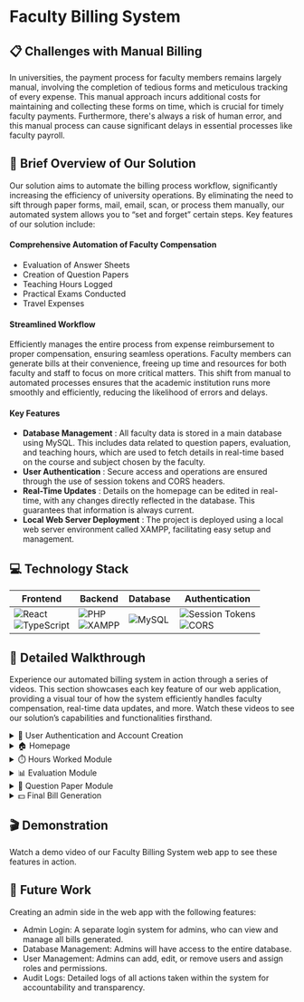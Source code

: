 # Faculty Billing System

## 📋 Challenges with Manual Billing
In universities, the payment process for faculty members remains largely manual, involving the completion of tedious forms and meticulous tracking of every expense. This manual approach incurs additional costs for maintaining and collecting these forms on time, which is crucial for timely faculty payments. Furthermore, there's always a risk of human error, and this manual process can cause significant delays in essential processes like faculty payroll.

## 🚀 Brief Overview of Our Solution
Our solution aims to automate the billing process workflow, significantly increasing the efficiency of university operations. By eliminating the need to sift through paper forms, mail, email, scan, or process them manually, our automated system allows you to “set and forget” certain steps. Key features of our solution include:

#### Comprehensive Automation of Faculty Compensation
- Evaluation of Answer Sheets
- Creation of Question Papers
- Teaching Hours Logged
- Practical Exams Conducted
- Travel Expenses

#### Streamlined Workflow
Efficiently manages the entire process from expense reimbursement to proper compensation, ensuring seamless operations. Faculty members can generate bills at their convenience, freeing up time and resources for both faculty and staff to focus on more critical matters. This shift from manual to automated processes ensures that the academic institution runs more smoothly and efficiently, reducing the likelihood of errors and delays.

#### Key Features
- **Database Management** : All faculty data is stored in a main database using MySQL. This includes data related to question papers, evaluation, and teaching hours, which are used to fetch details in real-time based on the course and subject chosen by the faculty.
- **User Authentication** : Secure access and operations are ensured through the use of session tokens and CORS headers.
- **Real-Time Updates** : Details on the homepage can be edited in real-time, with any changes directly reflected in the database. This guarantees that information is always current.
- **Local Web Server Deployment** : The project is deployed using a local web server environment called XAMPP, facilitating easy setup and management.

## 💻 Technology Stack 

| Frontend                                  | Backend                                       | Database                               | Authentication                               |
|-------------------------------------------|-----------------------------------------------|----------------------------------------|----------------------------------------------|
| ![React](https://img.shields.io/badge/-React-61DAFB?logo=react&logoColor=white) <br> ![TypeScript](https://img.shields.io/badge/-TypeScript-3178C6?logo=typescript&logoColor=white) | ![PHP](https://img.shields.io/badge/-PHP-777BB4?logo=php&logoColor=white) <br> ![XAMPP](https://img.shields.io/badge/-XAMPP-FB7A24?logo=xampp&logoColor=white) | ![MySQL](https://img.shields.io/badge/-MySQL-4479A1?logo=mysql&logoColor=white) | ![Session Tokens](https://img.shields.io/badge/-Session%20Tokens-000000?logo=key&logoColor=white) <br> ![CORS](https://img.shields.io/badge/-CORS-000000?logo=shield&logoColor=white) |

## 🎥 Detailed Walkthrough
Experience our automated billing system in action through a series of videos. This section showcases each key feature of our web application, providing a visual tour of how the system efficiently handles faculty compensation, real-time data updates, and more. Watch these videos to see our solution’s capabilities and functionalities firsthand.

<details>
<summary>🔑 User Authentication and Account Creation</summary>
  
  - Login: Users can log in using their email ID and password if they already have an account.

  [login.webm](https://github.com/user-attachments/assets/5acca6f9-14f8-47e4-b68c-83390114d5ee)

  - Sign Up: New users can create an account by providing necessary details.

</details>

<details>
  <summary>🏠 Homepage</summary>
  The homepage provides a comprehensive display of user details, including:
   
  - Profile Information: Name, email, contact number, and profile picture.
  - Role and Designation: Faculty role and designation within the university.
  - Bank Details: Bank account number, IFSC code, and other relevant banking information.
  - Edit Options for updating personal information, changing passwords, and managing preferences.

  [editing_details.webm](https://github.com/user-attachments/assets/56718454-ff9c-49e7-ad5a-b1afe6c5603a)
</details>

<details>
  <summary>⏱️ Hours Worked Module</summary>
   
  - Input Details: Users can input their designation and the number of hours taught, which will be compensated on an hourly basis.
  - Total Amount: The total amount is generated based on the hours input.

  [hours_taught.webm](https://github.com/user-attachments/assets/68b201b0-b201-488f-93fe-dfefe39fb3bc)     
</details>

<details>
  <summary>📊 Evaluation Module</summary>
   
  - Input Details: Users can input the number of students whose sheets are checked, degree, year, number of students, and whether the question paper was made by the faculty.
  - Multiple Entries: Users can add multiple entries by submitting each set of details, with a table below recording all entries for this module.
  - Entry Management: Option to edit or delete existing entries directly from the table.

  [evaluation.webm](https://github.com/user-attachments/assets/c649b092-fb7d-42f4-a72c-17d8c4974748)
</details>

<details>
  <summary>📄 Question Paper Module</summary>
   
  - Input Details: Users can input which subject question paper was set, subject code, degree, and year.
  - Multiple Entries: Similar to the Evaluation module, users can add multiple entries with a table below recording all entries.
  - Entry Management: Option to edit or delete existing entries directly from the table.

  [question_paper.webm](https://github.com/user-attachments/assets/01621b2e-2d1f-4537-954b-0964bf89522a)
</details>

<details>
  <summary>💵 Final Bill Generation</summary>
   
  - Generate Bill: Users can click on the "Submit and Generate Bill" button to compile entries across different modules and display the final amount.
  - Bill Summary: A detailed breakdown of the bill, including individual entries from each module, total amounts.
  - Download Print Option: Users can download and print the final bill for their records.

  [bill-generation.webm](https://github.com/user-attachments/assets/076a24b6-3ef8-4fbe-bcf3-3bd34d919402)
</details>

## 🎬 Demonstration
Watch a demo video of our Faculty Billing System web app to see these features in action.

## 🚀 Future Work
Creating an admin side in the web app with the following features:
- Admin Login: A separate login system for admins, who can view and manage all bills generated.
- Database Management: Admins will have access to the entire database.
- User Management: Admins can add, edit, or remove users and assign roles and permissions.
- Audit Logs: Detailed logs of all actions taken within the system for accountability and transparency.
